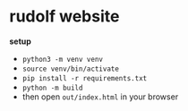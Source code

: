# rudolf website

**setup**

- `python3 -m venv venv`
- `source venv/bin/activate`
- `pip install -r requirements.txt`
- `python -m build`
- then open `out/index.html` in your browser
